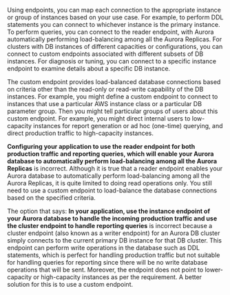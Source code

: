 Using endpoints, you can map each connection to the appropriate instance or group of instances based on your use case. For example, to perform DDL statements you can connect to whichever instance is the primary instance. To perform queries, you can connect to the reader endpoint, with Aurora automatically performing load-balancing among all the Aurora Replicas. For clusters with DB instances of different capacities or configurations, you can connect to custom endpoints associated with different subsets of DB instances. For diagnosis or tuning, you can connect to a specific instance endpoint to examine details about a specific DB instance.

The custom endpoint provides load-balanced database connections based on criteria other than the read-only or read-write capability of the DB instances. For example, you might define a custom endpoint to connect to instances that use a particular AWS instance class or a particular DB parameter group. Then you might tell particular groups of users about this custom endpoint. For example, you might direct internal users to low-capacity instances for report generation or ad hoc (one-time) querying, and direct production traffic to high-capacity instances.



**Configuring your application to use the reader endpoint for both production traffic and reporting queries, which will enable your Aurora database to automatically perform load-balancing among all the Aurora Replicas** is incorrect. Although it is true that a reader endpoint enables your Aurora database to automatically perform load-balancing among all the Aurora Replicas, it is quite limited to doing read operations only. You still need to use a custom endpoint to load-balance the database connections based on the specified criteria.

The option that says: **In your application, use the instance endpoint of your Aurora database to handle the incoming production traffic and use the cluster endpoint to handle reporting queries** is incorrect because a cluster endpoint (also known as a writer endpoint) for an Aurora DB cluster simply connects to the current primary DB instance for that DB cluster. This endpoint can perform write operations in the database such as DDL statements, which is perfect for handling production traffic but not suitable for handling queries for reporting since there will be no write database operations that will be sent. Moreover, the endpoint does not point to lower-capacity or high-capacity instances as per the requirement. A better solution for this is to use a custom endpoint.


